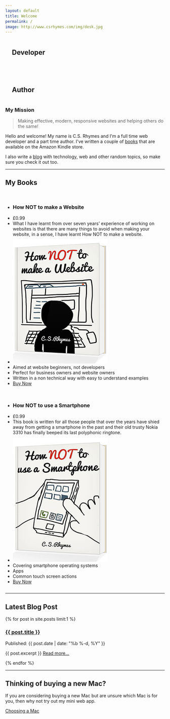 ```yaml
---
layout: default
title: Welcome
permalink: /
image: http://www.csrhymes.com/img/desk.jpg
---
```


<div class="row homepage-banner">
<div class="small-12 medium-5 columns text-center white shadow">
  <i class="fa fa-terminal fa-5x"></i>
  <h2 class="white shadow">Developer</h2>
</div>

<div class="small-12 medium-2 columns text-center white shadow">
  <h2></h2>
  <i class="fa fa-plus fa-3x"></i>

</div>

<div class="small-12 medium-5 columns text-center white shadow">
  <i class="fa fa-book fa-5x"></i>
  <h2 class="white shadow">Author</h2>
</div>
</div>

<h3>My Mission</h3>

> Making effective, modern, responsive websites and helping others do the same!

Hello and welcome! My name is C.S. Rhymes and I'm a full time web developer and a part time author. I've written a couple of [books](/books/ "Check out my books") that are available on the Amazon Kindle store. 

I also write a [blog](/blog/ "Check out my blog") with technology, web and other random topics, so make sure you check it out too.



<hr>

<h2 class="text-center">My Books</h2>

<div class="small-12 medium-6 columns">
<ul class="pricing-table">
  <li class="title"><h3 class="white">How NOT to make a Website</h3></li>
  <li class="price">&pound;0.99</li>
  <li class="description">What I have learnt from over seven years’ experience of working on websites is that there are many things to avoid when making your website, in a sense, I have learnt How NOT to make a website. </li>
  <li class="bullet-item"><img src="/img/how-not-to-make-a-website-cover-2.jpg" /></li>
  <li class="bullet-item">Aimed at website beginners, not developers</li>
  <li class="bullet-item">Perfect for business owners and website owners</li>
  <li class="bullet-item">Written in a non technical way with easy to understand examples</li>
  <li class="cta-button"><a class="button" href="http://www.amazon.co.uk/How-make-Website-C-S-Rhymes-ebook/dp/B00KEE3HES/">Buy Now</a></li>
</ul>
</div>

<div class="small-12 medium-6 columns">
<ul class="pricing-table">
  <li class="title"><h3 class="white">How NOT to use a Smartphone</h3></li>
  <li class="price">&pound;0.99</li>
  <li class="description">This book is written for all those people that over the years have shied away from getting a smartphone in the past and their old trusty Nokia 3310 has finally beeped its last polyphonic ringtone. </li>
  <li class="bullet-item"><img src="/img/how-not-to-use-a-smartphone-cover-2.jpg" /></li>
  <li class="bullet-item">Covering smartphone operating systems</li>
  <li class="bullet-item">Apps</li>
  <li class="bullet-item">Common touch screen actions</li>
  <li class="cta-button"><a class="button" href="http://www.amazon.co.uk/How-NOT-Smartphone-C-S-Rhymes-ebook/dp/B00MVB5JOS/">Buy Now</a></li>
</ul>
</div>

<hr>

<h2 class="text-center">Latest Blog Post</h2>

{% for post in site.posts limit:1 %}
<h3><a href="{{ post.url | prepend: site.baseurl }}">{{ post.title }}</a></h3>
<p>Published: {{ post.date | date: "%b %-d, %Y" }}</p>
<p>{{ post.excerpt }} <a href="{{ post.url | prepend: site.baseurl }}">Read more...</a></p>
{% endfor %}

<hr>
<h2 class="text-center">Thinking of buying a new Mac?</h2>
<p>If you are considering buying a new Mac but are unsure which Mac is for you, then why not try out my mini web app.</p>

<a href="/choosing-a-mac/" class="button expand">Choosing a Mac</a>


